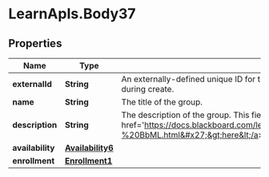 # LearnApIs.Body37

## Properties
Name | Type | Description | Notes
------------ | ------------- | ------------- | -------------
**externalId** | **String** | An externally-defined unique ID for the group. Defaults to a random UUID if not provided during create. | [optional] 
**name** | **String** | The title of the group. | [optional] 
**description** | **String** | The description of the group. This field supports BbML; see &lt;a target&#x3D;&#x27;_blank&#x27; href&#x3D;&#x27;https://docs.blackboard.com/learn/REST/Blackboard%20Markup%20Language%20-%20BbML.html&#x27;&gt;here&lt;/a&gt; for more information. | [optional] 
**availability** | [**Availability6**](Availability6.md) |  | [optional] 
**enrollment** | [**Enrollment1**](Enrollment1.md) |  | [optional] 
